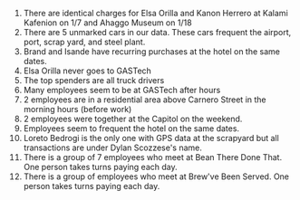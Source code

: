 1. There are identical charges for Elsa Orilla and Kanon Herrero at Kalami Kafenion on 1/7 and Ahaggo Museum on 1/18
2. There are 5 unmarked cars in our data. These cars frequent the airport, port, scrap yard, and steel plant.
3. Brand and Isande have recurring purchases at the hotel on the same dates.
4. Elsa Orilla never goes to GASTech
5. The top spenders are all truck drivers
6. Many employees seem to be at GASTech after hours
7. 2 employees are in a residential area above Carnero Street in the morning hours (before work)
8. 2 employees were together at the Capitol on the weekend.
9. Employees seem to frequent the hotel on the same dates.
10. Loreto Bedrogi is the only one with GPS data at the scrapyard but all transactions are under Dylan Scozzese's name.
11. There is a group of 7 employees who meet at Bean There Done That. One person takes turns paying each day.
12. There is a group of employees who meet at Brew've Been Served. One person takes turns paying each day.